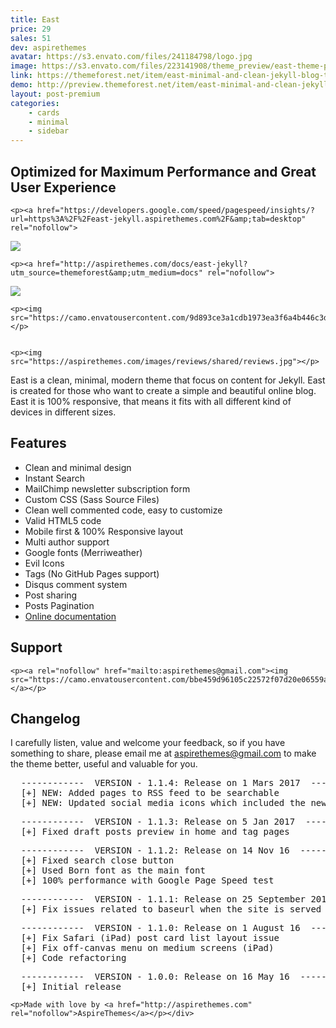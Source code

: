 ```yaml
---
title: East
price: 29
sales: 51
dev: aspirethemes
avatar: https://s3.envato.com/files/241184798/logo.jpg
image: https://s3.envato.com/files/223141908/theme_preview/east-theme-preview.__large_preview.jpg
link: https://themeforest.net/item/east-minimal-and-clean-jekyll-blog-theme/16252756
demo: http://preview.themeforest.net/item/east-minimal-and-clean-jekyll-blog-theme/full_screen_preview/16252756
layout: post-premium
categories:
    - cards
    - minimal
    - sidebar
---
```



<div class="user-html"><h2 id="item-description__optimized-for-maximum-performance-and-great-user-experience">Optimized for Maximum Performance and Great User Experience</h2>

	<p><a href="https://developers.google.com/speed/pagespeed/insights/?url=https%3A%2F%2Feast-jekyll.aspirethemes.com%2F&amp;tab=desktop" rel="nofollow">
  <img src="https://camo.envatousercontent.com/89cefe7da3a79c22b0f796fd1e4f8565843acac6/687474703a2f2f6173706972657468656d65732e636f6d2f696d616765732f656e7661746f2f7061676573706565642d3130302e6a7067">
</a></p>


	<p><a href="http://aspirethemes.com/docs/east-jekyll?utm_source=themeforest&amp;utm_medium=docs" rel="nofollow">
  <img src="https://camo.envatousercontent.com/0f045c33cefc2533261955703f80bc1d5d933cec/687474703a2f2f6173706972657468656d65732e636f6d2f696d616765732f656e7661746f2f646f63756d656e746174696f6e2e6a7067">
</a></p>


	<p><img src="https://camo.envatousercontent.com/9d893ce3a1cdb1973ea3f6a4b446c3dc7f2fc718/687474703a2f2f6173706972657468656d65732e636f6d2f696d616765732f726576696577732f6a656b796c6c2f656173742f656173742d7265766965772d312e6a7067"></p>


	<p><img src="https://aspirethemes.com/images/reviews/shared/reviews.jpg"></p>


<p>East is a clean, minimal, modern theme that focus on content for Jekyll. East is created for those who want to create a simple and beautiful online blog. East it is 100% responsive, that means it fits with all different kind of devices in different sizes.</p>

<h2 id="item-description__features">Features</h2>

<ul>
  <li>Clean and minimal design</li>
  <li>Instant Search</li>
  <li>MailChimp newsletter subscription form</li>
  <li>Custom CSS (Sass Source Files)</li>
  <li>Clean well commented code, easy to customize</li>
  <li>Valid HTML5 code</li>
  <li>Mobile first &amp; 100% Responsive layout</li>
  <li>Multi author support</li>
  <li>Google fonts (Merriweather)</li>
  <li>Evil Icons</li>
  <li>Tags (No GitHub Pages support)</li>
  <li>Disqus comment system</li>
  <li>Post sharing</li>
  <li>Posts Pagination</li>
  <li><a href="http://aspirethemes.com/docs/east-jekyll.html" rel="nofollow">Online documentation</a></li>
</ul>

<h2 id="item-description__support">Support</h2>

	<p><a rel="nofollow" href="mailto:aspirethemes@gmail.com"><img src="https://camo.envatousercontent.com/bbe459d96105c22572f07d20e06559a381a26572/687474703a2f2f6173706972657468656d65732e636f6d2f696d616765732f656e7661746f2f737570706f72742d6374612e6a7067"></a></p>




<h2 id="item-description__changelog">Changelog</h2>

<p>I carefully listen, value and welcome your feedback, so if you have something to share, please email me at <a href="mailto:aspirethemes@gmail.com">aspirethemes@gmail.com</a> to make the theme better, useful and valuable for you.</p>

<pre>  ------------  VERSION - 1.1.4: Release on 1 Mars 2017  ------------
  [+] NEW: Added pages to RSS feed to be searchable
  [+] NEW: Updated social media icons which included the new Instagram icon design
</pre>

<pre>  ------------  VERSION - 1.1.3: Release on 5 Jan 2017  ------------
  [+] Fixed draft posts preview in home and tag pages
</pre>

<pre>  ------------  VERSION - 1.1.2: Release on 14 Nov 16  ------------
  [+] Fixed search close button
  [+] Used Born font as the main font
  [+] 100% performance with Google Page Speed test
</pre>

<pre>  ------------  VERSION - 1.1.1: Release on 25 September 2016  ------------
  [+] Fix issues related to baseurl when the site is served from a subpath and directly from the _site directory
</pre>

<pre>  ------------  VERSION - 1.1.0: Release on 1 August 16  ------------
  [+] Fix Safari (iPad) post card list layout issue
  [+] Fix off-canvas menu on medium screens (iPad)
  [+] Code refactoring
</pre>

<pre>  ------------  VERSION - 1.0.0: Release on 16 May 16  ------------
  [+] Initial release
</pre>

	<p>Made with love by <a href="http://aspirethemes.com" rel="nofollow">AspireThemes</a></p></div>